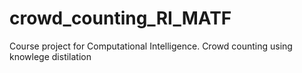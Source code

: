 # crowd_counting_RI_MATF
Course project for Computational Intelligence. Crowd counting using knowlege distilation
